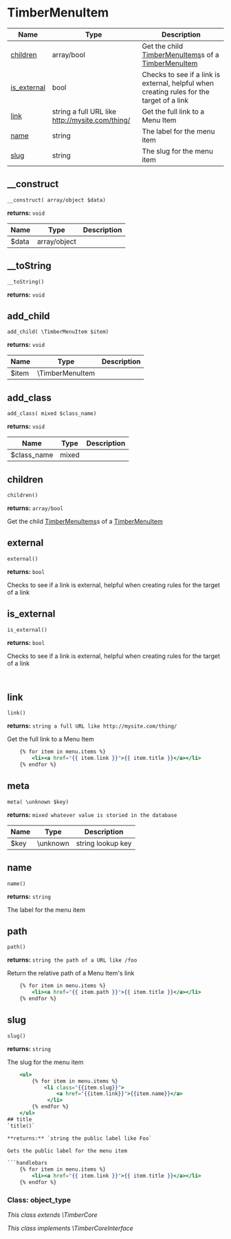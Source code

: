 
# TimberMenuItem




Name | Type | Description
---- | ---- | -----------
[children](#children) | array/bool | Get the child [TimberMenuItems](#TimberMenuItem)s of a [TimberMenuItem](#TimberMenuItem)
[is_external](#is_external) | bool | Checks to see if a link is external, helpful when creating rules for the target of a link
[link](#link) | string a full URL like http://mysite.com/thing/ | Get the full link to a Menu Item
[name](#name) | string | The label for the menu item
[slug](#slug) | string | The slug for the menu item
## __construct
`__construct( array/object $data)`

**returns:** `void`



Name | Type | Description
---- | ---- | -----------
$data | array/object | 


## __toString
`__toString()`

**returns:** `void`




## add_child
`add_child( \TimberMenuItem $item)`

**returns:** `void`



Name | Type | Description
---- | ---- | -----------
$item | \TimberMenuItem | 


## add_class
`add_class( mixed $class_name)`

**returns:** `void`



Name | Type | Description
---- | ---- | -----------
$class_name | mixed | 


## children
`children()`

**returns:** `array/bool`

Get the child [TimberMenuItems](#TimberMenuItem)s of a [TimberMenuItem](#TimberMenuItem)


## external
`external()`

**returns:** `bool`

Checks to see if a link is external, helpful when creating rules for the target of a link


## is_external
`is_external()`

**returns:** `bool`

Checks to see if a link is external, helpful when creating rules for the target of a link

```handlebars
	
```
## link
`link()`

**returns:** `string a full URL like http://mysite.com/thing/`

Get the full link to a Menu Item

```handlebars
	{% for item in menu.items %}
	    <li><a href="{{ item.link }}">{{ item.title }}</a></li>
	{% endfor %}
```
## meta
`meta( \unknown $key)`

**returns:** `mixed whatever value is storied in the database`



Name | Type | Description
---- | ---- | -----------
$key | \unknown | string lookup key


## name
`name()`

**returns:** `string`

The label for the menu item


## path
`path()`

**returns:** `string the path of a URL like /foo`

Return the relative path of a Menu Item's link

```handlebars
	{% for item in menu.items %}
	    <li><a href="{{ item.path }}">{{ item.title }}</a></li>
	{% endfor %}
```
## slug
`slug()`

**returns:** `string`

The slug for the menu item

```handlebars
	<ul>
	    {% for item in menu.items %}
	        <li class="{{item.slug}}">
	            <a href="{{item.link}}">{{item.name}}</a>
	         </li>
	    {% endfor %}
	</ul>
## title
`title()`

**returns:** `string the public label like Foo`

Gets the public label for the menu item

```handlebars
	{% for item in menu.items %}
	    <li><a href="{{ item.link }}">{{ item.title }}</a></li>
	{% endfor %}
```

### Class: object_type



*This class extends \TimberCore*

*This class implements \TimberCoreInterface*

